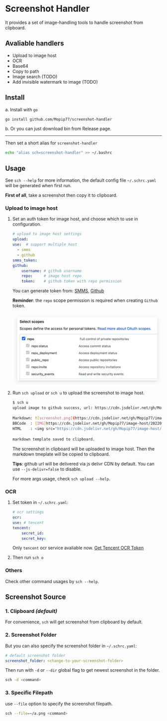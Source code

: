 # Screenshot Handler

It provides a set of image-handling tools to handle screenshot from clipboard.

## Avaliable handlers

- Upload to image host
- OCR
- Base64
- Copy to path
- Image search (TODO)
- Add invisible watermark to image (TODO)

## Install

a. Install with `go`

```bash
go install github.com/Mopip77/screenshot-handler
```

b. Or you can just download bin from Release page.

---

Then set a short alias for `screenshot-handler`

```bash
echo "alias sch=screenshot-handler" >> ~/.bashrc
```

## Usage

See `sch --help` for more information, the default config file `~/.schrc.yaml` will be generated when first run.

**First of all**, take a screenshot then copy it to clipboard.

### Upload to image host

1. Set an auth token for image host, and choose which to use in configuration.

    ```yaml
    # upload to image host settings
    upload:
    use:  # support multiple host
      - smms
      - github
    smms_token:
    github:
        username: # github username
        repo:     # image host repo
        token:    # github token with repo permission
    ```

    You can generate token from: [SMMS](https://sm.ms/home/apitoken), [Github](https://github.com/settings/tokens)

    **Reminder**: the `repo` scope permission is required when creating `Github` token.

    ![](./assets/github-token-scope.png)

2. Run `sch upload` or `sch u` to upload the screenshot to image host.

    ```bash
    $ sch u
    upload image to github success, url: https://cdn.jsdelivr.net/gh/Mopip77/image-host/20220405/120401.png

    Markdown: ![screenshot.png](https://cdn.jsdelivr.net/gh/Mopip77/image-host/20220405/120401.png)
    BBCode  : [IMG]https://cdn.jsdelivr.net/gh/Mopip77/image-host/20220405/120401.png[/IMG]
    HTML    : <img src="https://cdn.jsdelivr.net/gh/Mopip77/image-host/20220405/120401.png" alt="screenshot.png">

    markdown template saved to clipboard.
    ```

    The screenshot in clipboard will be uploaded to image host. Then the markdown tmeplate will be copied to clipboard.

    **Tips**: github url will be delivered via js delivr CDN by default. You can use `--js-delivr=false` to disable.

    For more args usage, check `sch upload --help`.

### OCR

1. Set token in `~/.schrc.yaml`:

    ```yaml
    # ocr settings
    ocr:
    use: # tencent
    tencent:
        secret_id:
        secret_key:
    ```

    Only `tencent` ocr service avaliable now. [Get Tencent OCR Token](https://cloud.tencent.com/product/ocr-catalog)

2. Then run `sch o`

### Others

Check other command usages by `sch --help`.

## Screenshot Source

### 1. Clipboard *(default)*

For convenience, `sch` will get screenshot from clipboard by default.

### 2. Screenshot Folder

But you can also specify the screenshot folder in `~/.schrc.yaml`:

```yaml
# default screenshot folder
screenshot_folder: <change-to-your-screenshot-folder>
```

Then run with `-d` or `--dir` global flag to get newest screenshot in the folder.

```bash
sch -d <command>
```

### 3. Specific Filepath

use `--file` option to specify the screenshot filepath.

```bash
sch --file=~/a.png <command>
```